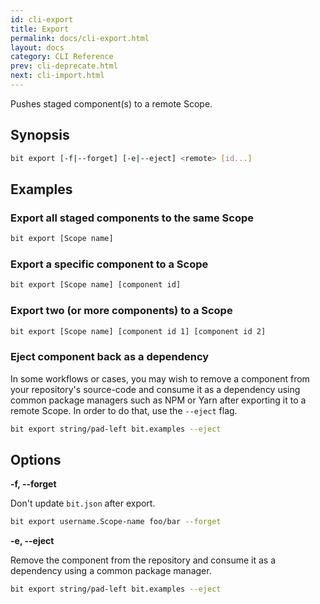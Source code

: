 ```yaml
---
id: cli-export
title: Export
permalink: docs/cli-export.html
layout: docs
category: CLI Reference
prev: cli-deprecate.html
next: cli-import.html
---
```

Pushes staged component(s) to a remote Scope.

## Synopsis

```bash
bit export [-f|--forget] [-e|--eject] <remote> [id...]
```

## Examples

### Export all staged components to the same Scope

```bash
bit export [Scope name]
```

### Export a specific component to a Scope

```bash
bit export [Scope name] [component id]
```

### Export two (or more components) to a Scope

```bash
bit export [Scope name] [component id 1] [component id 2]
```

### Eject component back as a dependency

In some workflows or cases, you may wish to remove a component from your repository's source-code and consume it as a dependency using common package managers such as NPM or Yarn after exporting it to a remote Scope. In order to do that, use the `--eject` flag.

```bash
bit export string/pad-left bit.examples --eject
```

## Options

**-f, --forget**

Don't update `bit.json` after export.

```bash
bit export username.Scope-name foo/bar --forget
```

**-e, --eject**

Remove the component from the repository and consume it as a dependency using a common package manager.

```bash
bit export string/pad-left bit.examples --eject
```